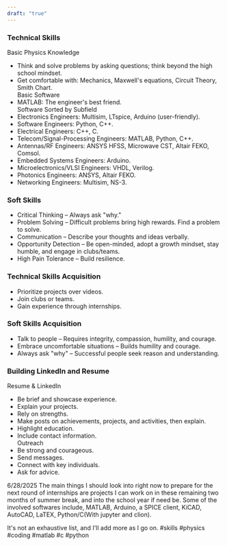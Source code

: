 ```yaml
---
draft: "true"
---
```


### Technical Skills
Basic Physics Knowledge
- Think and solve problems by asking questions; think beyond the high school mindset.  
- Get comfortable with: Mechanics, Maxwell's equations, Circuit Theory, Smith Chart.  
Basic Software
- MATLAB: The engineer's best friend.  
Software Sorted by Subfield
- Electronics Engineers: Multisim, LTspice, Arduino (user-friendly).  
- Software Engineers: Python, C++.  
- Electrical Engineers: C++, C.  
- Telecom/Signal-Processing Engineers: MATLAB, Python, C++.  
- Antennas/RF Engineers: ANSYS HFSS, Microwave CST, Altair FEKO, Comsol.  
- Embedded Systems Engineers: Arduino.  
- Microelectronics/VLSI Engineers: VHDL, Verilog.  
- Photonics Engineers: ANSYS, Altair FEKO.  
- Networking Engineers: Multisim, NS-3.  
### Soft Skills
- Critical Thinking – Always ask "why."  
- Problem Solving – Difficult problems bring high rewards. Find a problem to solve.  
- Communication – Describe your thoughts and ideas verbally.  
- Opportunity Detection – Be open-minded, adopt a growth mindset, stay humble, and engage in clubs/teams.  
- High Pain Tolerance – Build resilience.  
### Technical Skills Acquisition
- Prioritize projects over videos.  
- Join clubs or teams.  
- Gain experience through internships.  
### Soft Skills Acquisition
- Talk to people – Requires integrity, compassion, humility, and courage.  
- Embrace uncomfortable situations – Builds humility and courage.  
- Always ask "why" – Successful people seek reason and understanding.  
### Building LinkedIn and Resume
Resume & LinkedIn
- Be brief and showcase experience.  
- Explain your projects.  
- Rely on strengths.  
- Make posts on achievements, projects, and activities, then explain.  
- Highlight education.  
- Include contact information.  
Outreach
- Be strong and courageous.  
- Send messages.  
- Connect with key individuals.  
- Ask for advice.



6/28/2025
The main things I should look into right now to prepare for the next round of internships are projects I can work on in these remaining two months of summer break, and into the school year if need be. Some of the involved softwares include, MATLAB, Arduino, a SPICE client, KiCAD, AutoCAD, LaTEX, Python/C(With jupyter and clion). 

It's not an exhaustive list, and I'll add more as I go on. 
#skills #physics #coding #matlab #c #python